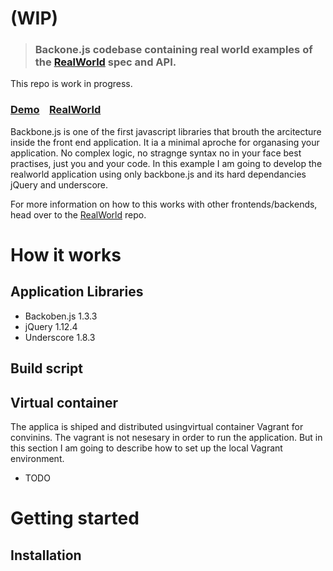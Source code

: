 # (WIP)

> ### Backone.js codebase containing real world examples of the [RealWorld](https://github.com/gothinkster/realworld-example-apps) spec and API.

This repo is work in progress.

### [Demo]()&nbsp;&nbsp;&nbsp;&nbsp;[RealWorld](https://github.com/gothinkster/realworld)

Backbone.js is one of the first javascript libraries that brouth the arcitecture inside the front end application. It ia a minimal aproche for organasing your application. No complex logic, no stragnge syntax no in your face best practises, just you and your code. In this example I am going to develop the realworld application using only backbone.js and its hard dependancies jQuery and underscore.

For more information on how to this works with other frontends/backends, head over to the [RealWorld](https://github.com/gothinkster/realworld) repo.


# How it works

## Application Libraries
- Backoben.js 1.3.3
- jQuery 1.12.4
- Underscore 1.8.3

## Build script

## Virtual container
The applica is shiped and distributed usingvirtual container Vagrant for convinins. The vagrant is not nesesary in order to run the application. But in this section I am going to describe how to set up the local Vagrant environment.

* TODO

# Getting started

## Installation